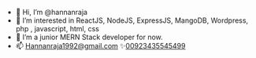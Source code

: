- 👋 Hi, I’m @hannanraja
- 👀 I’m interested in ReactJS, NodeJS, ExpressJS, MangoDB, Wordpress, php , javascript, html, css
- 🌱 I’m a junior MERN Stack developer for now.
- 📫 Hannanraja1992@gmail.com         ✨<a href="https://wa.me/00923435545499">00923435545499 </a>

<!---
hannanraja/hannanraja is a ✨ special ✨ repository because its `README.md` (this file) appears on your GitHub profile.
You can click the Preview link to take a look at your changes.
--->
